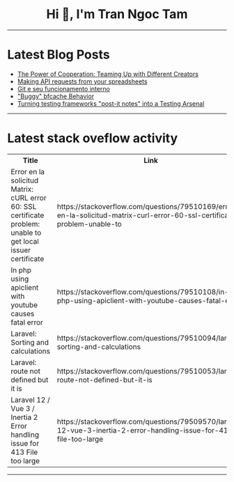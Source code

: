 <h1 align="center">Hi 👋, I'm Tran Ngoc Tam</h1>

---

# Latest Blog Posts 
<!-- BLOG-POST-LIST:START -->
- [The Power of Cooperation: Teaming Up with Different Creators](https://dev.to/womansalmon96/the-power-of-cooperation-teaming-up-with-different-creators-4im3)
- [Making API requests from your spreadsheets](https://dev.to/quadraticai/making-api-requests-from-your-spreadsheets-1m3e)
- [Git e seu funcionamento interno](https://dev.to/lucasr-luz/git-e-seu-funcionamento-interno-4ale)
- [&quot;Buggy&quot; bfcache Behavior](https://dev.to/besworks/buggy-bfcache-behavior-1a6e)
- [Turning testing frameworks &quot;post-it notes&quot; into a Testing Arsenal](https://dev.to/inanoniloquent/turning-testing-frameworks-post-it-notes-into-a-testing-arsenal-4m0b)
<!-- BLOG-POST-LIST:END -->

---

# Latest stack oveflow activity
<table>
  <tr><th>Title</th><th>Link</th></tr>
  <!-- STACKOVERFLOW:START --><tr><td>Error en la solicitud Matrix: cURL error 60: SSL certificate problem: unable to get local issuer certificate</td><td>https://stackoverflow.com/questions/79510169/error-en-la-solicitud-matrix-curl-error-60-ssl-certificate-problem-unable-to</td></tr><tr><td>In php using apiclient with youtube causes fatal error</td><td>https://stackoverflow.com/questions/79510108/in-php-using-apiclient-with-youtube-causes-fatal-error</td></tr><tr><td>Laravel: Sorting and calculations</td><td>https://stackoverflow.com/questions/79510094/laravel-sorting-and-calculations</td></tr><tr><td>Laravel: route not defined but it is</td><td>https://stackoverflow.com/questions/79510053/laravel-route-not-defined-but-it-is</td></tr><tr><td>Laravel 12 / Vue 3 / Inertia 2 Error handling issue for 413 File too large</td><td>https://stackoverflow.com/questions/79509570/laravel-12-vue-3-inertia-2-error-handling-issue-for-413-file-too-large</td></tr><!-- STACKOVERFLOW:END -->
</table>

---


